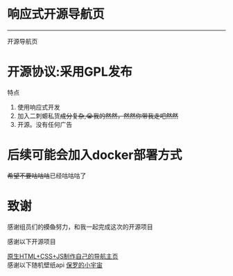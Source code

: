 # 响应式开源导航页
---
开源导航页
# 开源协议:采用GPL发布
特点
1. 使用响应式开发
2. 加入二刺螈私货~~成分复杂,😭我的然然，然然你带我走吧然然~~
3. 开源。没有任何广告
# 后续可能会加入docker部署方式
~~希望不要咕咕咕~~已经咕咕咕了

# 致谢
感谢组员们的~~摸鱼~~努力，和我一起完成这次的开源项目  

感谢以下开源项目

[原生HTML+CSS+JS制作自己的导航主页](https://blog.csdn.net/weixin_44009656/article/details/124701079?app_version=5.9.0&code=app_1562916241&csdn_share_tail=%7B%22type%22%3A%22blog%22%2C%22rType%22%3A%22article%22%2C%22rId%22%3A%22124701079%22%2C%22source%22%3A%22Ahawrw%22%7D&uLinkId=usr1mkqgl919blen)  
感谢以下随机壁纸api
[保罗的小宇宙](http://paugram.com/)